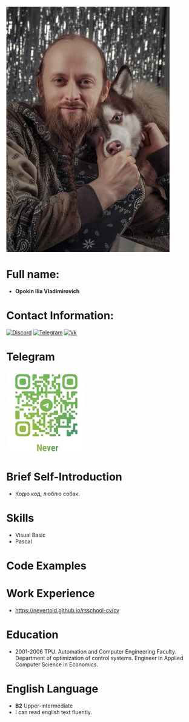 ![Ilia Opokin](https://github.com/NeverTold/rsschool-cv/blob/img/Opokin60.jpg?raw=true)
# Full name:
- **Opokin Ilia Vladimirovich**
# Contact Information:
[![Discord](https://img.icons8.com/color/96/000000/discord-logo.png)](Https://discordapp.com/users/389339516105916437)
[![Telegram](https://img.icons8.com/external-flat-icons-inmotus-design/96/external-blue-telegram-flat-icons-inmotus-design.png)](https://t.me/Nevertoldme)
[![Vk](https://img.icons8.com/color/96/vk-com.png)](https://vk.ru/opokinilia)
# Telegram
![Telegram QR-code](https://github.com/NeverTold/rsschool-cv/blob/img/telegram.png?raw=true)
# Brief Self-Introduction
- Кодю код, люблю собак.
# Skills 
- Visual Basic
- Pascal
# Code Examples
# Work Experience
- https://nevertold.github.io/rsschool-cv/cv
# Education 
- 2001-2006 TPU. Automation and Computer Engineering Faculty. Department of optimization of control systems. Engineer in Applied Computer Science in Economics.
# English Language
- **B2** Upper-intermediate
-  I can read english text fluently.
